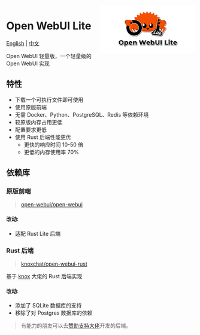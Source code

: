 <img src="./assets/banner.png" alt="Open WebUI Lite" align="right" height="128">

# Open WebUI Lite

[English](README.md) | [中文](README.zh.md)

Open WebUI 轻量版，一个轻量级的 Open WebUI 实现

## 特性

- 下载一个可执行文件即可使用
- 使用原版前端
- 无需 Docker、Python、PostgreSQL、Redis 等依赖环境
- 较原版内存占用更低
- 配置要求更低
- 使用 Rust 后端性能更优
  - 更快的响应时间 10-50 倍
  - 更低的内存使用率 70%

## 依赖库

### 原版前端

> [open-webui/open-webui](https://github.com/open-webui/open-webui)

#### 改动:

- 适配 Rust Lite 后端

### Rust 后端

> [knoxchat/open-webui-rust](https://github.com/knoxchat/open-webui-rust)

基于 [knox](https://github.com/knoxchat) 大佬的 Rust 后端实现

#### 改动:

- 添加了 SQLite 数据库的支持
- 移除了对 Postgres 数据库的依赖

> 有能力的朋友可以去[赞助支持大佬](https://github.com/knoxchat/open-webui-rust)开发的后端。
